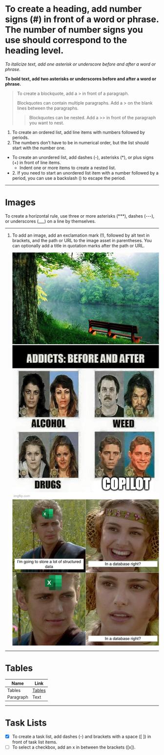 # To create a heading, add number signs (#) in front of a word or phrase. The number of number signs you use should correspond to the heading level. 

*To italicize text, add one asterisk or underscore before and after a word or phrase.*

**To bold text, add two asterisks or underscores before and after a word or phrase.**

>To create a blockquote, add a > in front of a paragraph.
>
>Blockquotes can contain multiple paragraphs. Add a > on the blank lines between the paragraphs.
>
>>Blockquotes can be nested. Add a >> in front of the paragraph you want to nest.

1. To create an ordered list, add line items with numbers followed by periods.
2. The numbers don’t have to be in numerical order, but the list should start with the number one.

- To create an unordered list, add dashes (-), asterisks (*), or plus signs (+) in front of line items.
    - Indent one or more items to create a nested list.
- 2\. If you need to start an unordered list item with a number followed by a period, you can use a backslash (\) to escape the period.
***
# Images

To create a horizontal rule, use three or more asterisks (***), dashes (---), or underscores (___) on a line by themselves.
***

1. To add an image, add an exclamation mark (!), followed by alt text in brackets, and the path or URL to the image asset in parentheses. You can optionally add a title in quotation marks after the path or URL.

    ![jpg](/img/jpg.jpg)
    ![png](/img/png.png)
    ![webp](/img/webp.webp)
***

# Tables

| Name | Link |
| ----------- | ----------- |
| Tables   | [Tables ](https://www.markdownguide.org/extended-syntax/)      |
| Paragraph   | Text        |
***

# Task Lists

- [x] To create a task list, add dashes (-) and brackets with a space ([ ]) in front of task list items. 
- [ ] To select a checkbox, add an x in between the brackets ([x]).

